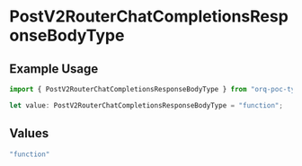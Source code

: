 # PostV2RouterChatCompletionsResponseBodyType

## Example Usage

```typescript
import { PostV2RouterChatCompletionsResponseBodyType } from "orq-poc-typescript/models/operations";

let value: PostV2RouterChatCompletionsResponseBodyType = "function";
```

## Values

```typescript
"function"
```